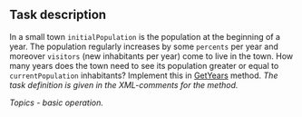 ## Task description ##

In a small town `initialPopulation` is the population at the beginning of a year. The population regularly increases by some `percents` per year and moreover `visitors` (new inhabitants per year) come to live in the town. How many years does the town need to see its population greater or equal to `currentPopulation` inhabitants? Implement this in [GetYears](PopulationTask/Population.cs#L25) method. *The task definition is given in the XML-comments for the method.*

*Topics - basic operation.*